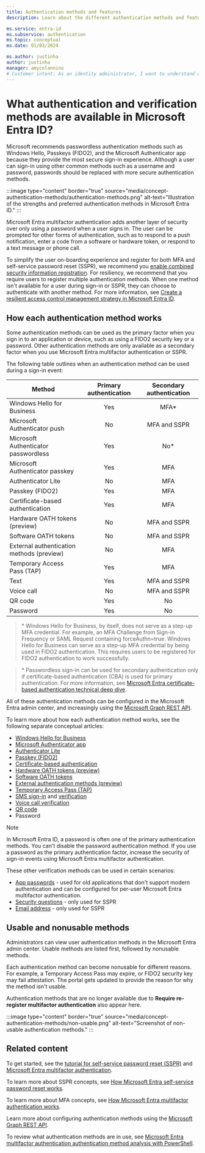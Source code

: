 ```yaml
---
title: Authentication methods and features
description: Learn about the different authentication methods and features available in Microsoft Entra ID that help improve and secure sign-in events

ms.service: entra-id
ms.subservice: authentication
ms.topic: conceptual
ms.date: 01/03/2024

ms.author: justinha
author: justinha
manager: amycolannino
# Customer intent: As an identity administrator, I want to understand what authentication options are available in Microsoft Entra ID and how or why I can use them to improve and secure user sign-in events.
---
```

# What authentication and verification methods are available in Microsoft Entra ID?

Microsoft recommends passwordless authentication methods such as Windows Hello, Passkeys (FIDO2), and the Microsoft Authenticator app because they provide the most secure sign-in experience. Although a user can sign-in using other common methods such as a username and password, passwords should be replaced with more secure authentication methods.

:::image type="content" border="true" source="media/concept-authentication-methods/authentication-methods.png" alt-text="Illustration of the strengths and preferred authentication methods in Microsoft Entra ID." :::

Microsoft Entra multifactor authentication adds another layer of security over only using a password when a user signs in. The user can be prompted for other forms of authentication, such as to respond to a push notification, enter a code from a software or hardware token, or respond to a text message or phone call.

To simplify the user on-boarding experience and register for both MFA and self-service password reset (SSPR), we recommend you [enable combined security information registration](howto-registration-mfa-sspr-combined.md). For resiliency, we recommend that you require users to register multiple authentication methods. When one method isn't available for a user during sign-in or SSPR, they can choose to authenticate with another method. For more information, see [Create a resilient access control management strategy in Microsoft Entra ID](concept-resilient-controls.md).

## How each authentication method works

Some authentication methods can be used as the primary factor when you sign in to an application or device, such as using a FIDO2 security key or a password. Other authentication methods are only available as a secondary factor when you use Microsoft Entra multifactor authentication or SSPR.

The following table outlines when an authentication method can be used during a sign-in event:

| Method                         | Primary authentication | Secondary authentication  |
|--------------------------------|:----------------------:|:-------------------------:|
| Windows Hello for Business     | Yes                    | MFA\*                     |
| Microsoft Authenticator push   | No                     | MFA and SSPR              |
| Microsoft Authenticator passwordless | Yes              | No\*                      |
| Microsoft Authenticator passkey| Yes                    | MFA                       |
| Authenticator Lite             | No                     | MFA                       |
| Passkey (FIDO2)                | Yes                    | MFA                       |
| Certificate-based authentication | Yes                  | MFA                       |
| Hardware OATH tokens (preview) | No                     | MFA and SSPR              |
| Software OATH tokens           | No                     | MFA and SSPR              |
| External authentication methods (preview)| No           | MFA                       |
| Temporary Access Pass (TAP)    | Yes                    | MFA                       |
| Text                           | Yes                    | MFA and SSPR              |
| Voice call                     | No                     | MFA and SSPR              |
| QR code                        | Yes                    | No                        |
| Password                       | Yes                    | No                        |

> \* Windows Hello for Business, by itself, does not serve as a step-up MFA credential. For example, an MFA Challenge from Sign-in Frequency or SAML Request containing forceAuthn=true. Windows Hello for Business can serve as a step-up MFA credential by being used in FIDO2 authentication. This requires users to be registered for FIDO2 authentication to work successfully.

> \* Passwordless sign-in can be used for secondary authentication only if certificate-based authentication (CBA) is used for primary authentication. For more information, see [Microsoft Entra certificate-based authentication technical deep dive](/entra/identity/authentication/concept-certificate-based-authentication-technical-deep-dive#mfa-with-single-factor-certificate-based-authentication-preview).

All of these authentication methods can be configured in the Microsoft Entra admin center, and increasingly using the [Microsoft Graph REST API](/graph/api/resources/authenticationmethods-overview).

To learn more about how each authentication method works, see the following separate conceptual articles:

* [Windows Hello for Business](/windows/security/identity-protection/hello-for-business/hello-overview)
* [Microsoft Authenticator app](concept-authentication-authenticator-app.md)
* [Authenticator Lite](/entra/identity/authentication/how-to-mfa-authenticator-lite)
* [Passkey (FIDO2)](concept-authentication-passwordless.md)
* [Certificate-based authentication](concept-certificate-based-authentication.md)
* [Hardware OATH tokens (preview)](concept-authentication-oath-tokens.md#hardware-oath-tokens-preview)
* [Software OATH tokens](concept-authentication-oath-tokens.md#software-oath-tokens)
* [External authentication methods (preview)](/entra/identity/authentication/how-to-authentication-external-method-manage)
* [Temporary Access Pass (TAP)](howto-authentication-temporary-access-pass.md)
* [SMS sign-in](howto-authentication-sms-signin.md) and [verification](concept-authentication-phone-options.md#mobile-phone-verification)
* [Voice call verification](concept-authentication-phone-options.md)
* [QR code](concept-authentication-qr-code.md)
* Password

> [!NOTE]
> In Microsoft Entra ID, a password is often one of the primary authentication methods. You can't disable the password authentication method. If you use a password as the primary authentication factor, increase the security of sign-in events using Microsoft Entra multifactor authentication.

These other verification methods can be used in certain scenarios:

* [App passwords](howto-mfa-app-passwords.md) - used for old applications that don't support modern authentication and can be configured for per-user Microsoft Entra multifactor authentication.
* [Security questions](concept-authentication-security-questions.md) - only used for SSPR
* [Email address](concept-sspr-howitworks.md#authentication-methods) - only used for SSPR


## Usable and nonusable methods

Administrators can view user authentication methods in the Microsoft Entra admin center. Usable methods are listed first, followed by nonusable methods. 

Each authentication method can become nonusable for different reasons. For example, a Temporary Access Pass may expire, or FIDO2 security key may fail attestation. The portal gets updated to provide the reason for why the method isn't usable. 

Authentication methods that are no longer available due to **Require re-register multifactor authentication** also appear here.

:::image type="content" border="true" source="media/concept-authentication-methods/non-usable.png" alt-text="Screenshot of non-usable authentication methods." :::


## Related content

To get started, see the [tutorial for self-service password reset (SSPR)][tutorial-sspr] and [Microsoft Entra multifactor authentication][tutorial-azure-mfa].

To learn more about SSPR concepts, see [How Microsoft Entra self-service password reset works][concept-sspr].

To learn more about MFA concepts, see [How Microsoft Entra multifactor authentication works][concept-mfa].

Learn more about configuring authentication methods using the [Microsoft Graph REST API](/graph/api/resources/authenticationmethods-overview).

To review what authentication methods are in use, see [Microsoft Entra multifactor authentication authentication method analysis with PowerShell](https://github.com/Azure-Samples/azure-mfa-authentication-method-analysis).

<!-- INTERNAL LINKS -->
[tutorial-sspr]: tutorial-enable-sspr.md
[tutorial-azure-mfa]: tutorial-enable-azure-mfa.md
[tutorial-tap]: howto-authentication-temporary-access-pass.md
[concept-sspr]: concept-sspr-howitworks.md
[concept-mfa]: concept-mfa-howitworks.md
